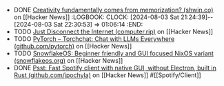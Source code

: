 - DONE [Creativity fundamentally comes from memorization? (shwin.co)](https://news.ycombinator.com/item?id=41114825) on [[Hacker News]]
  :LOGBOOK:
  CLOCK: [2024-08-03 Sat 21:24:39]--[2024-08-03 Sat 22:30:53] =>  01:06:14
  :END:
- TODO [Just Disconnect the Internet (computer.rip)](https://news.ycombinator.com/item?id=41125490) on [[Hacker News]]
- TODO [PyTorch – Torchchat: Chat with LLMs Everywhere (github.com/pytorch)](https://news.ycombinator.com/item?id=41125980) on [[Hacker News]]
- TODO [SnowflakeOS: Beginner friendly and GUI focused NixOS variant (snowflakeos.org)](https://news.ycombinator.com/item?id=41124472) on [[Hacker News]]
- DONE [Psst: Fast Spotify client with native GUI, without Electron, built in Rust (github.com/jpochyla)](https://news.ycombinator.com/item?id=28203654) on [[Hacker News]] #[[Spotify/Client]]